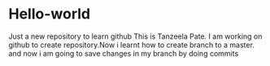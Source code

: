 # Hello-world
Just a new repository to learn github
This is Tanzeela Pate. I am working on github to create repository.Now i learnt how to create branch to a master. and now i am going to save  changes in my branch by doing commits

